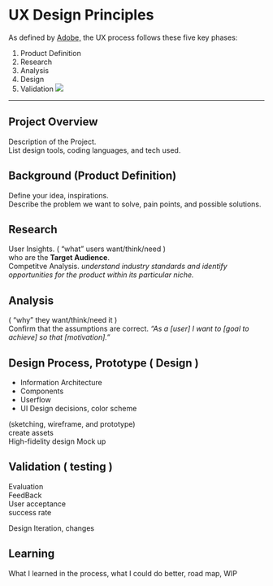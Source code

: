 # UX Design Principles

As defined by [Adobe,](https://xd.adobe.com/ideas/guides/ux-design-process-steps/) the UX process follows these five key phases:

1. Product Definition
2. Research
3. Analysis
4. Design
5. Validation
   ![](https://xd.adobe.com/ideas/wp-content/uploads/2020/11/The-UX-Design-Process-Everything-You-Need-to-Know-2.png.webp)

---

## Project Overview

Description of the Project.  
List design tools, coding languages, and tech used.

## Background (Product Definition)

Define your idea, inspirations.  
Describe the problem we want to solve, pain points, and possible solutions.

## Research

User Insights. ( “what” users want/think/need )  
who are the **Target Audience**.  
Competitve Analysis. _understand industry standards and identify opportunities for the product within its particular niche._

## Analysis

( “why” they want/think/need it )  
Confirm that the assumptions are correct. _“As a [user] I want to [goal to achieve] so that [motivation].”_

## Design Process, Prototype ( Design )

- Information Architecture
- Components
- Userflow
- UI Design decisions, color scheme

(sketching, wireframe, and prototype)  
create assets  
High-fidelity design Mock up

## Validation ( testing )

Evaluation  
FeedBack  
User acceptance  
success rate

Design Iteration, changes

## Learning

What I learned in the process, what I could do better, road map, WIP
